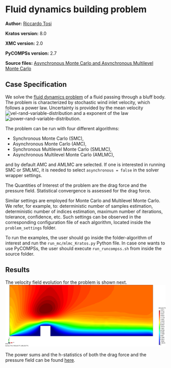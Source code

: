 # Fluid dynamics building problem

**Author:** [Riccardo Tosi](https://github.com/riccardotosi)

**Kratos version:** 8.0

**XMC version:** 2.0

**PyCOMPSs version:** 2.7

**Source files:** [Asynchronous Monte Carlo and Asynchronous Multilevel Monte Carlo](source)

## Case Specification
We solve the [fluid dynamics problem](https://github.com/KratosMultiphysics/Kratos/tree/master/applications/FluidDynamicsApplication) of a fluid passing through a bluff body. The problem is characterized by stochastic wind inlet velocity, which follows a power law. Uncertainty is provided by the mean velocity ![vel-rand-variable-distribution] and a exponent of the law ![power-rand-variable-distribution].

The problem can be run with four different algorithms:

* Synchronous Monte Carlo (SMC),
* Asynchronous Monte Carlo (AMC),
* Synchronous Multilevel Monte Carlo (SMLMC),
* Asynchronous Multilevel Monte Carlo (AMLMC),

and by default AMC and AMLMC are selected. If one is interested in running SMC or SMLMC, it is needed to select `asynchronous = false` in the solver wrapper settings.

The Quantities of Interest of the problem are the drag force and the pressure field. Statistical convergence is assessed for the drag force.

Similar settings are employed for Monte Carlo and Multilevel Monte Carlo. We refer, for example, to: deterministic number of samples estimation, deterministic number of indices estimation, maximum number of iterations, tolerance, confidence, etc. Such settings can be observed in the corresponding configuration file of each algorithm, located inside the `problem_settings` folder.

To run the examples, the user should go inside the folder-algorithm of interest and run the `run_mc/mlmc_Kratos.py` Python file. In case one wants to use PyCOMPSs, the user should execute `run_runcompss.sh` from inside the source folder.

## Results

The velocity field evolution for the problem is shown next.
![velocity](data/velocity.gif)

The power sums and the h-statistics of both the drag force and the pressure field can be found [here](source/power_sums_outputs).


[vel-rand-variable-distribution]:  https://latex.codecogs.com/svg.latex?u\sim~\mathcal{N}(10.0,0.1)
[power-rand-variable-distribution]:  https://latex.codecogs.com/svg.latex?\alpha\sim~\mathcal{N}(0.12,0.012)
